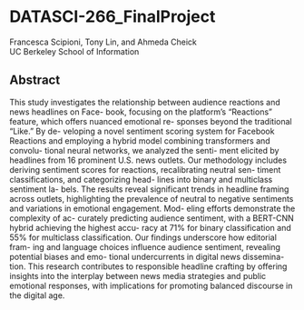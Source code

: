 # DATASCI-266_FinalProject

Francesca Scipioni, Tony Lin, and Ahmeda Cheick <br>
UC Berkeley School of Information

## Abstract
This study investigates the relationship between
audience reactions and news headlines on Face-
book, focusing on the platform’s “Reactions”
feature, which offers nuanced emotional re-
sponses beyond the traditional “Like.” By de-
veloping a novel sentiment scoring system for
Facebook Reactions and employing a hybrid
model combining transformers and convolu-
tional neural networks, we analyzed the senti-
ment elicited by headlines from 16 prominent
U.S. news outlets.
Our methodology includes deriving sentiment
scores for reactions, recalibrating neutral sen-
timent classifications, and categorizing head-
lines into binary and multiclass sentiment la-
bels. The results reveal significant trends in
headline framing across outlets, highlighting
the prevalence of neutral to negative sentiments
and variations in emotional engagement. Mod-
eling efforts demonstrate the complexity of ac-
curately predicting audience sentiment, with a
BERT-CNN hybrid achieving the highest accu-
racy at 71% for binary classification and 55%
for multiclass classification.
Our findings underscore how editorial fram-
ing and language choices influence audience
sentiment, revealing potential biases and emo-
tional undercurrents in digital news dissemina-
tion. This research contributes to responsible
headline crafting by offering insights into the
interplay between news media strategies and
public emotional responses, with implications
for promoting balanced discourse in the digital
age.
